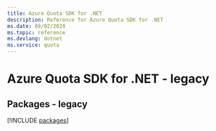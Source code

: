 ```yaml
---
title: Azure Quota SDK for .NET
description: Reference for Azure Quota SDK for .NET
ms.date: 09/02/2024
ms.topic: reference
ms.devlang: dotnet
ms.service: quota
---
```

# Azure Quota SDK for .NET - legacy
## Packages - legacy
[!INCLUDE [packages](quota-index.md)]